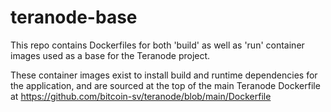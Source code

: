 # teranode-base

This repo contains Dockerfiles for both 'build' as well as 'run' container images used as a base for the Teranode project.

These container images exist to install build and runtime dependencies for the application, and are sourced at the top of the main Teranode Dockerfile at https://github.com/bitcoin-sv/teranode/blob/main/Dockerfile
